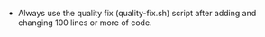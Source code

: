 - Always use the quality fix (quality-fix.sh) script after adding and changing 100 lines or more of code.
